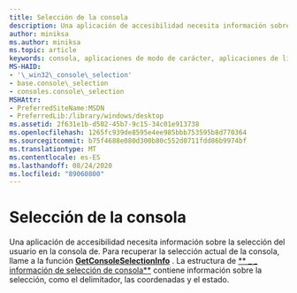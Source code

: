 ```yaml
---
title: Selección de la consola
description: Una aplicación de accesibilidad necesita información sobre la selección del usuario en la consola de.
author: miniksa
ms.author: miniksa
ms.topic: article
keywords: consola, aplicaciones de modo de carácter, aplicaciones de línea de comandos, aplicaciones de terminal, API de consola
MS-HAID:
- '\_win32\_console\_selection'
- base.console\_selection
- consoles.console\_selection
MSHAttr:
- PreferredSiteName:MSDN
- PreferredLib:/library/windows/desktop
ms.assetid: 2f631e1b-d502-45b7-9c15-34c01e913738
ms.openlocfilehash: 1265fc939de8595e4ee985bbb753595b8d770364
ms.sourcegitcommit: b75f4688e080d300b80c552d0711fdd86b9974bf
ms.translationtype: MT
ms.contentlocale: es-ES
ms.lasthandoff: 08/24/2020
ms.locfileid: "89060800"
---
```

# <a name="console-selection"></a>Selección de la consola


Una aplicación de accesibilidad necesita información sobre la selección del usuario en la consola de. Para recuperar la selección actual de la consola, llame a la función [**GetConsoleSelectionInfo**](getconsoleselectioninfo.md) . La estructura de [** \_ \_ información de selección de consola**](console-selection-info-str.md) contiene información sobre la selección, como el delimitador, las coordenadas y el estado.

 

 




